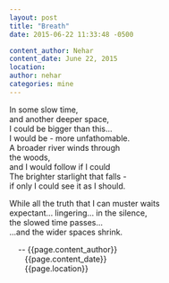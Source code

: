 ```yaml
---
layout: post
title: "Breath"
date: 2015-06-22 11:33:48 -0500

content_author: Nehar
content_date: June 22, 2015
location:
author: nehar
categories: mine
---
```


In some slow time, <br>
and another deeper space, <br>
I could be bigger than this... <br>
I would be - more unfathomable. <br>
A broader river winds through  <br>
the woods, <br>
and I would follow if I could <br> 
The brighter starlight that falls - <br>
if only I could see it as I should.

While all the truth that I can muster waits <br>
expectant... lingering... in the silence, <br>
the slowed time passes... <br>
...and the  wider spaces shrink. <br>

&nbsp;&nbsp;&nbsp;&nbsp;-- {{page.content_author}} <br>
&nbsp;&nbsp;&nbsp;&nbsp;&nbsp;&nbsp;&nbsp;{{page.content_date}} <br>
&nbsp;&nbsp;&nbsp;&nbsp;&nbsp;&nbsp;&nbsp;{{page.location}}
